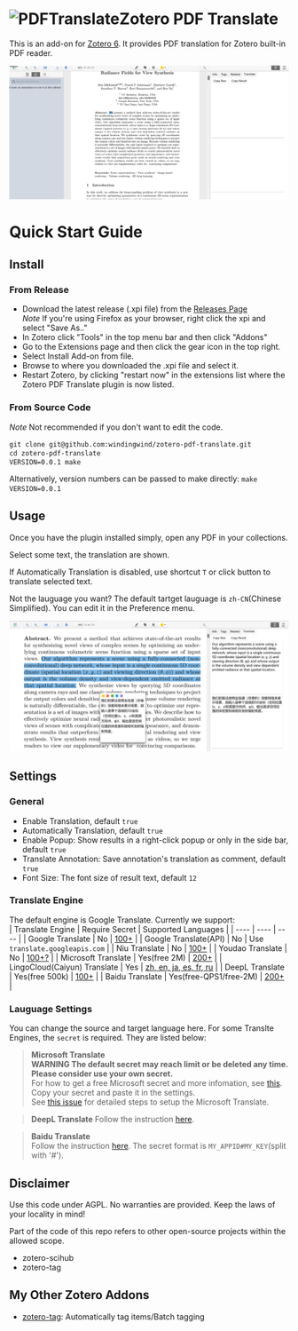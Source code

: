 # ![PDFTranslate](https://github.com/windingwind/zotero-pdf-translate/raw/main/chrome/skin/default/zoteropdftranslate/favicon.png)Zotero PDF Translate
This is an add-on for [Zotero 6](https://www.zotero.org/). It provides PDF translation for Zotero built-in PDF reader.

![](imgs/translate.gif)

# Quick Start Guide

## Install
### From Release  
- Download the latest release (.xpi file) from the [Releases Page](https://github.com/windingwind/zotero-pdf-translate/releases)  
  *Note* If you're using Firefox as your browser, right click the xpi and select "Save As.."
- In Zotero click "Tools" in the top menu bar and then click "Addons"
- Go to the Extensions page and then click the gear icon in the top right.
- Select Install Add-on from file.
- Browse to where you downloaded the .xpi file and select it.
- Restart Zotero, by clicking "restart now" in the extensions list where the
Zotero PDF Translate plugin is now listed.  

### From Source Code
*Note* Not recommended if you don't want to edit the code.  
```shell
git clone git@github.com:windingwind/zotero-pdf-translate.git
cd zotero-pdf-translate
VERSION=0.0.1 make
```

Alternatively, version numbers can be passed to make directly: `make VERSION=0.0.1`  


## Usage
Once you have the plugin installed simply, open any PDF in your collections.  

Select some text, the translation are shown.  

If Automatically Translation is disabled, use shortcut `T` or click button to translate selected text.

Not the lauguage you want? The default tartget lauguage is `zh-CN`(Chinese Simplified). You can edit it in the Preference menu.

![](imgs/en2zh.png)

## Settings
### General
- Enable Translation, default `true`  
- Automatically Translation, default `true`  
- Enable Popup: Show results in a right-click popup or only in the side bar, default `true`  
- Translate Annotation: Save annotation's translation as comment, default `true`  
- Font Size: The font size of result text, default `12`  

###  Translate Engine  
The default engine is Google Translate. Currently we support:  
| Translate Engine | Require Secret | Supported Languages |
|  ----  | ----  | ---- |
| Google Translate | No | [100+](https://translate.google.com/about/languages/) |
| Google Translate(API) | No | Use `translate.googleapis.com` |
| Niu Translate | No | [100+](https://niutrans.com/documents/contents/trans_text#accessMode) |
| Youdao Translate | No | [100+?](https://ai.youdao.com/DOCSIRMA/html/%E8%87%AA%E7%84%B6%E8%AF%AD%E8%A8%80%E7%BF%BB%E8%AF%91/API%E6%96%87%E6%A1%A3/%E6%96%87%E6%9C%AC%E7%BF%BB%E8%AF%91%E6%9C%8D%E5%8A%A1/%E6%96%87%E6%9C%AC%E7%BF%BB%E8%AF%91%E6%9C%8D%E5%8A%A1-API%E6%96%87%E6%A1%A3.html) |
| Microsoft Translate | Yes(free 2M) | [200+](https://docs.microsoft.com/en-us/azure/cognitive-services/translator/language-support) |
| LingoCloud(Caiyun) Translate | Yes | [zh, en, ja, es, fr, ru](https://open.caiyunapp.com/LingoCloud_API_in_5_minutes) |
| DeepL Translate | Yes(free 500k) | [100+](https://www.deepl.com/pro?cta=header-prices/#developer) |
| Baidu Translate | Yes(free-QPS1/free-2M) | [200+](https://fanyi-api.baidu.com/product/113) |

### Lauguage Settings  
You can change the source and target language here. For some Translte Engines, the `secret` is required. They are listed below:  
> **Microsoft Translate**  
**WARNING The default secret may reach limit or be deleted any time. Please consider use your own secret.**  
For how to get a free Microsoft secret and more infomation, see [this](https://docs.microsoft.com/en-us/azure/cognitive-services/translator/quickstart-translator?tabs=csharp). Copy your secret and paste it in the settings.  
See [this issue](https://github.com/windingwind/zotero-pdf-translate/issues/3#issuecomment-1064688597) for detailed steps to setup the Microsoft Translate.  

> **DeepL Translate**
Follow the instruction [here](https://www.deepl.com/pro?cta=header-prices/#developer).

> **Baidu Translate**  
Follow the instruction [here](https://fanyi-api.baidu.com/product/113). The secret format is `MY_APPID#MY_KEY`(split with '#').  

## Disclaimer
Use this code under AGPL. No warranties are provided. Keep the laws of your locality in mind!

Part of the code of this repo refers to other open-source projects within the allowed scope.
- zotero-scihub
- zotero-tag

## My Other Zotero Addons
- [zotero-tag](https://github.com/windingwind/zotero-tag): Automatically tag items/Batch tagging
